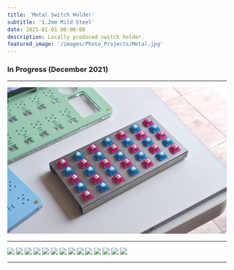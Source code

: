 ```yaml
---
title: 'Metal Switch Holder'
subtitle: '1.2mm Mild Steel'
date: 2022-01-01 00:00:00
description: Locally produced switch holder.
featured_image: '/images/Photo_Projects/Metal.jpg'
---
```


### In Progress (December 2021)
---

<div class="gallery" data-columns="1">
	<img src="/images/Photo_Projects/Metal.jpg">
</div> 

--- 

<div class="gallery" data-columns="4">
	<img src="/images/Photo_Projects/Lube_Station_Metal.jpeg">
	<img src="/images/Photo_Projects/Lube_Station_Metal_1.jpeg">
	<img src="/images/Photo_Projects/Lube_Station_Metal_2.jpeg">
	<img src="/images/Photo_Projects/Lube_Station_Metal_3.jpeg">
	<img src="/images/Photo_Projects/Lube_Station_Metal_4.jpeg">
	<img src="/images/Photo_Projects/Lube_Station_Metal_5.jpeg">
	<img src="/images/Photo_Projects/Lube_Station_Metal_6.jpeg">
	<img src="/images/Photo_Projects/Lube_Station_Metal_7.jpeg">
	<img src="/images/Photo_Projects/Lube_Station_Metal_8.jpeg">
	<img src="/images/Photo_Projects/Lube_Station_Metal_9.jpeg">
	<img src="/images/Photo_Projects/Lube_Station_Metal_10.jpeg">
	<img src="/images/Photo_Projects/Lube_Station_Metal_11.jpeg">
	<img src="/images/Photo_Projects/Lube_Station_Metal_12.jpeg">
	<img src="/images/Photo_Projects/Lube_Station_Metal_13.jpeg">
</div> 


---
